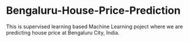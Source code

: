 # Bengaluru-House-Price-Prediction

This is supervised learning based Machine Learning poject where we are predicting house price at Bengaluru City, India.
